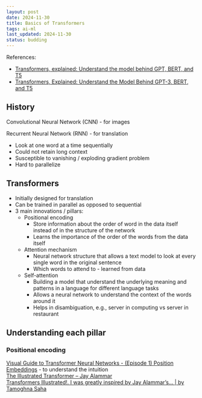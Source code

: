 ```yaml
---
layout: post
date: 2024-11-30
title: Basics of Transformers
tags: ai-ml
last_updated: 2024-11-30
status: budding
---
```


References:
- [Transformers, explained: Understand the model behind GPT, BERT, and T5](https://www.youtube.com/watch?v=SZorAJ4I-sA)  
- [Transformers, Explained: Understand the Model Behind GPT-3, BERT, and T5](https://daleonai.com/transformers-explained) 

## History

Convolutional Neural Network (CNN) - for images

Recurrent Neural Network (RNN) - for translation

- Look at one word at a time sequentially  
- Could not retain long context  
- Susceptible to vanishing / exploding gradient problem  
- Hard to parallelize

## Transformers

- Initially designed for translation  
- Can be trained in parallel as opposed to sequential  
- 3 main innovations / pillars:  
  - Positional encoding 
    - Store information about the order of word in the data itself instead of in the structure of the network  
    - Learns the importance of the order of the words from the data itself  
  - Attention mechanism  
    - Neural network structure that allows a text model to look at every single word in the original sentence  
    - Which words to attend to - learned from data  
  - Self-attention
    - Building a model that understand the underlying meaning and patterns in a language for different language tasks  
    - Allows a neural network to understand the context of the words around it  
    - Helps in disambiguation, e.g., server in computing vs server in restaurant

## Understanding each pillar

### Positional encoding

[Visual Guide to Transformer Neural Networks - (Episode 1) Position Embeddings](https://www.youtube.com/watch?v=dichIcUZfOw) - to understand the intuition  
[The Illustrated Transformer – Jay Alammar](https://jalammar.github.io/illustrated-transformer/)  
[Transformers Illustrated!. I was greatly inspired by Jay Alammar’s… | by Tamoghna Saha](https://tamoghnasaha-22.medium.com/transformers-illustrated-5c9205a6c70f)